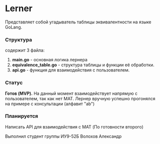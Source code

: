 # Lerner
Представляет собой угадыватель таблицы эквивалентности на языке GoLang.

### Структура
содержит 3 файла:
1. **main.go** - основная логика лернера
2. **equivalence_table.go** - структура таблицы и функции её обработки.
3. **api.go** - функция для взаимодействия с пользователем.

### Статус
**Готов (MVP).** На данный момент взаимодействует напрямую с пользователем, так как нет MAT.
Лернер вручную успешно прогонялся на примере с консультации (алфавит "ab")

### Планируется
Написать API для взаимодействия с MAT (По готовности второго)

Выполнил студент группы ИУ9-52Б Волохов Александр